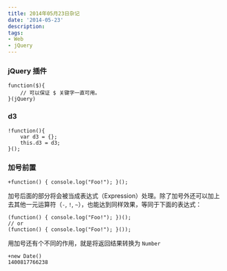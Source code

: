```yaml
---
title: 2014年05月23日杂记
date: '2014-05-23'
description:
tags:
- Web
- jQuery
---
```

### jQuery 插件

    function($){
		// 可以保证 $ 关键字一直可用。
    }(jQuery)


### d3

	!function(){
		var d3 = {};
		this.d3 = d3;
	}();


### 加号前置

	+function() { console.log("Foo!"); }();

加号后面的部分将会被当成表达式（Expression）处理。除了加号外还可以加上去其他一元运算符（`-`, `!`, `~`），也能达到同样效果，等同于下面的表达式：

	(function() { console.log("Foo!"); })();
	// or
	(function() { console.log("Foo!"); }());

用加号还有个不同的作用，就是将返回结果转换为 `Number`

	+new Date()
	1400817766238
